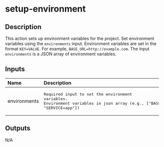 # setup-environment

<!-- actdocs start -->

## Description

This action sets up environment variables for the project.
Set environment variables using the `environments` input.
Environment variables are set in the format `KEY=VALUE`.
For example, `BASE_URL=http://example.com`.
The input `environments` is a JSON array of environment variables.

## Inputs

| Name | Description | Default | Required |
| :--- | :---------- | :------ | :------: |
| environments | <pre>Required input to set the environment variables.<br>Environment variables in json array (e.g., ["BASE_URL=http://example.com", "SERVICE=app"])</pre> | `[]` | yes |

## Outputs

N/A

<!-- actdocs end -->


